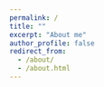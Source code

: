 ```yaml
---
permalink: /
title: ""
excerpt: "About me"
author_profile: false
redirect_from: 
  - /about/
  - /about.html
---
```



<html lang="en">
<head>
    <meta charset="UTF-8">
    <meta name="viewport" content="width=device-width, initial-scale=1.0">
    <title>Two Columns</title>
    <style>
        .columns {
            display: flex;
            justify-content: space-between;
        }

        .column1 {
            width: 30%; /* 조절 가능 */
            border: 1px solid #F2F2F2;
            padding: 10px;
            box-sizing: border-box;
        }

        .column2 {
            width: 70%; /* 조절 가능 */
            border: 1px solid #F2F2F2;
            padding: 10px;
            box-sizing: border-box;
        }

        .column3 {
            width: 40%; /* 조절 가능 */
            border: 1px solid #F2F2F2;
            padding: 10px;
            box-sizing: border-box;
        }

        .column4 {
            width: 60%; /* 조절 가능 */
            border: 1px solid #F2F2F2;
            padding: 10px;
            box-sizing: border-box;
        }


        h1 { text-align: center; }

        li{ list-style-position: inside; 
            text-indent: -20px;
        }

        .inside { list-style-position: inside; }
        
    </style>
</head>


<body bgcolor='#F2F2F2'>

<div class="columns">
    <div class="column1">
        <p>  <img src="https://github.com/int141312/int141312.github.io/blob/gh-pages/images/profile.png?raw=true">   </p> 
        <h1> Jisung Son </h1> 
    </div>

    <div class="column2">
        <p>I'm interested in Deep Learning, Representation Learning, Information Theory, Diffusion models. Nullam a pellentesque tortor. Aliquam imperdiet elementum rutrum. Nullam id eros ornare, lobortis orci nec, facilisis eros. Vestibulum consectetur malesuada nisl id iaculis. Integer sollicitudin volutpat diam, id molestie nunc egestas interdum. Phasellus suscipit sodales dolor eget faucibus. Maecenas nec vestibulum purus, et varius lorem. Vestibulum consectetur malesuada nisl id iaculis.
        </p>

    <div class="columns">
      <div class="column3">
        <h3> Interests </h3>
        <ul class="inside">
          <li> Deep Learning </li>
          <li> Representation Learning </li>
          <li> Diffusion models </li>
          <li> Information Theory </li>
        </ul>
      </div>

      <div class="column2">
        <h3> Education </h3>
        <ul class="inside">
          <li> Gwangju Institute of Science and Technology <br> (2023-2025) M.S in Artificial Intelligence  </li>
           
          <li> Ulsan National Institute of Science and Technology <br> (2014-2019) B.S in Physics, minor in Nuclear Science and Engineering </li> 
          
          <li> University of Art in London <br> (2017) </li>
        </ul>
        
      </div>

    </div>
        
    </div>
</div>

<br>
<br>

  <h1> Experience </h1>
  <h2> Teaching </h2>
    <li> General PhysicsⅠ, UNIST (spring 2018) </li>
    <li> General Physics Ⅱ, UNIST (fall 2018) </li>
    <li> Calculus Ⅱ, UNIST (fall 2018) </li>
 
  <h2> Military Service </h2>
    <li> ROKAF (2020-2022) </li>

  <h2> Additional Education </h2>
    <li> KIAS-APCTP Statistical Physics Winter School (POSTECH) (2020) - ML & Deep Learning </li>
    <li> Data Youth Campus (Yonsei University) (2022) - Big Data analysis & Deep Learning </li>

  <h2> YouTube Activity </h2>
    <li> Deep Learning Review </li>


</body>
</html>







<h2> Skills </h2>
* Python, C++, C#, HTML  
* Deep Learning Frame work: PyTorch
* 3D modeling: Unreal Engine, Unity, Sketchup







